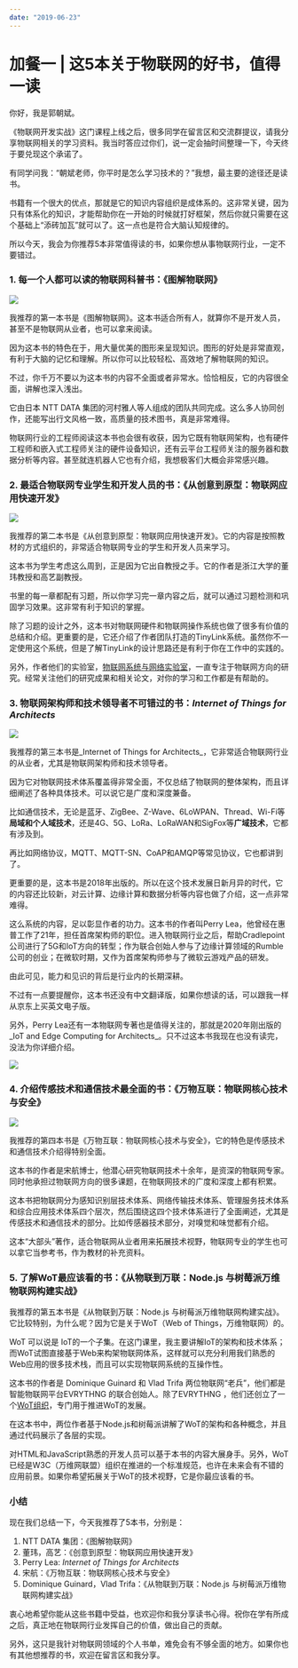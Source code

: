 ```yaml
---
date: "2019-06-23"
---  
```

      
# 加餐一 | 这5本关于物联网的好书，值得一读
你好，我是郭朝斌。

《物联网开发实战》这门课程上线之后，很多同学在留言区和交流群提议，请我分享物联网相关的学习资料。我当时答应过你们，说一定会抽时间整理一下，今天终于要兑现这个承诺了。

有同学问我：“朝斌老师，你平时是怎么学习技术的？”我想，最主要的途径还是读书。

书籍有一个很大的优点，那就是它的知识内容组织是成体系的。这非常关键，因为只有体系化的知识，才能帮助你在一开始的时候就打好框架，然后你就只需要在这个基础上“添砖加瓦”就可以了。这一点也是符合大脑认知规律的。

所以今天，我会为你推荐5本非常值得读的书，如果你想从事物联网行业，一定不要错过。

### 1\. 每一个人都可以读的物联网科普书：《图解物联网》

![](/images/物联网开发实战/08.加餐/resourceimage7d927dce7572ed5a4c6d0f2e4b27e1c4fb92.png)

我推荐的第一本书是《图解物联网》。这本书适合所有人，就算你不是开发人员，甚至不是物联网从业者，也可以拿来阅读。

因为这本书的特色在于，用大量优美的图形来呈现知识。图形的好处是非常直观，有利于大脑的记忆和理解。所以你可以比较轻松、高效地了解物联网的知识。

不过，你千万不要以为这本书的内容不全面或者非常水。恰恰相反，它的内容很全面，讲解也深入浅出。

它由日本 NTT DATA 集团的河村雅人等人组成的团队共同完成。这么多人协同创作，还能写出行文风格一致，高质量的技术图书，真是非常难得。

<!-- [[[read_end]]] -->

物联网行业的工程师阅读这本书也会很有收获，因为它既有物联网架构，也有硬件工程师和嵌入式工程师关注的硬件设备知识，还有云平台工程师关注的服务器和数据分析等内容。甚至就连机器人它也有介绍，我想极客们大概会非常感兴趣。

### 2\. 最适合物联网专业学生和开发人员的书：《从创意到原型：物联网应用快速开发》

![](/images/物联网开发实战/08.加餐/resourceimage764876eace1e60ee359d0a01cce1e3dyy048.jpeg)

我推荐的第二本书是《从创意到原型：物联网应用快速开发》。它的内容是按照教材的方式组织的，非常适合物联网专业的学生和开发人员来学习。

这本书为学生考虑这么周到，正是因为它出自教授之手。它的作者是浙江大学的董玮教授和高艺副教授。

书里的每一章都配有习题，所以你学习完一章内容之后，就可以通过习题检测和巩固学习效果。这非常有利于知识的掌握。

除了习题的设计之外，这本书对物联网硬件和物联网操作系统也做了很多有价值的总结和介绍。更重要的是，它还介绍了作者团队打造的TinyLink系统。虽然你不一定使用这个系统，但是了解TinyLink的设计思路还是有利于你在工作中的实践的。

另外，作者他们的实验室，[物联网系统与网络实验室](http://home.emnets.org:8888/zh/#about)，一直专注于物联网方向的研究。经常关注他们的研究成果和相关论文，对你的学习和工作都是有帮助的。

### 3\. 物联网架构师和技术领导者不可错过的书：_Internet of Things for Architects_

![](/images/物联网开发实战/08.加餐/resourceimage684a6846d13882cac180e8b598c5337c7b4a.jpg)

我推荐的第三本书是_Internet of Things for Architects_，它非常适合物联网行业的从业者，尤其是物联网架构师和技术领导者。

因为它对物联网技术体系覆盖得非常全面，不仅总结了物联网的整体架构，而且详细阐述了各种具体技术。可以说它是广度和深度兼备。

比如通信技术，无论是蓝牙、ZigBee、Z-Wave、6LoWPAN、Thread、Wi-Fi等**局域和个人域技术**，还是4G、5G、LoRa、LoRaWAN和SigFox等**广域技术**，它都有涉及到。

再比如网络协议，MQTT、MQTT-SN、CoAP和AMQP等常见协议，它也都讲到了。

更重要的是，这本书是2018年出版的。所以在这个技术发展日新月异的时代，它的内容还比较新，对云计算、边缘计算和数据分析等内容也做了介绍，这一点非常难得。

这么系统的内容，足以彰显作者的功力。这本书的作者叫Perry Lea，他曾经在惠普工作了21年，担任首席架构师的职位。进入物联网行业之后，帮助Cradlepoint公司进行了5G和IoT方向的转型；作为联合创始人参与了边缘计算领域的Rumble公司的创业；在微软时期，又作为首席架构师参与了微软云游戏产品的研发。

由此可见，能力和见识的背后是行业内的长期深耕。

不过有一点要提醒你，这本书还没有中文翻译版，如果你想读的话，可以跟我一样从京东上买英文电子版。

另外，Perry Lea还有一本物联网专著也是值得关注的，那就是2020年刚出版的_IoT and Edge Computing for Architects_。只不过这本书我现在也没有读完，没法为你详细介绍。

![](/images/物联网开发实战/08.加餐/resourceimagea2eba2533c4a7ee1244511a9921257e80aeb.jpg)

### 4\. 介绍传感技术和通信技术最全面的书：《万物互联：物联网核心技术与安全》

![](/images/物联网开发实战/08.加餐/resourceimage1c021c5aca3590026a2yycf06bb97b372702.png)

我推荐的第四本书是《万物互联：物联网核心技术与安全》，它的特色是传感技术和通信技术介绍得特别全面。

这本书的作者是宋航博士，他潜心研究物联网技术十余年，是资深的物联网专家。同时他承担过物联网方向的很多课题，在物联网技术的广度和深度上都有积累。

这本书把物联网分为感知识别层技术体系、网络传输技术体系、管理服务技术体系和综合应用技术体系四个层次，然后围绕这四个技术体系进行了全面阐述，尤其是传感技术和通信技术的部分。比如传感器技术部分，对嗅觉和味觉都有介绍。

这本“大部头”著作，适合物联网从业者用来拓展技术视野，物联网专业的学生也可以拿它当参考书，作为教材的补充资料。

### 5\. 了解WoT最应该看的书：《从物联到万联：Node.js 与树莓派万维物联网构建实战》

我推荐的第五本书是《从物联到万联：Node.js 与树莓派万维物联网构建实战》。它比较特别，为什么呢？因为它是关于WoT（Web of Things，万维物联网）的。

WoT 可以说是 IoT的一个子集。在这门课里，我主要讲解IoT的架构和技术体系；而WoT试图直接基于Web来构架物联网体系，这样就可以充分利用我们熟悉的Web应用的很多技术栈，而且可以实现物联网系统的互操作性。

这本书的作者是 Dominique Guinard 和 Vlad Trifa 两位物联网“老兵”，他们都是智能物联网平台EVRYTHNG 的联合创始人。除了EVRYTHNG ，他们还创立了一个[WoT组织](https://webofthings.org/)，专门用于推进WoT的发展。

在这本书中，两位作者基于Node.js和树莓派讲解了WoT的架构和各种概念，并且通过代码展示了各层的实现。

对HTML和JavaScript熟悉的开发人员可以基于本书的内容大展身手。另外，WoT已经是W3C（万维网联盟）组织在推进的一个标准规范，也许在未来会有不错的应用前景。如果你希望拓展关于WoT的技术视野，它是你最应该看的书。

### 小结

现在我们总结一下，今天我推荐了5本书，分别是：

1.  NTT DATA 集团：《图解物联网》
2.  董玮，高艺：《创意到原型：物联网应用快速开发》
3.  Perry Lea: _Internet of Things for Architects_
4.  宋航：《万物互联：物联网核心技术与安全》
5.  Dominique Guinard，Vlad Trifa：《从物联到万联：Node.js 与树莓派万维物联网构建实战》

衷心地希望你能从这些书籍中受益，也欢迎你和我分享读书心得。祝你在学有所成之后，真正地在物联网行业发挥自己的价值，做出自己的贡献。

另外，这只是我针对物联网领域的个人书单，难免会有不够全面的地方。如果你也有其他想推荐的书，欢迎在留言区和我分享。